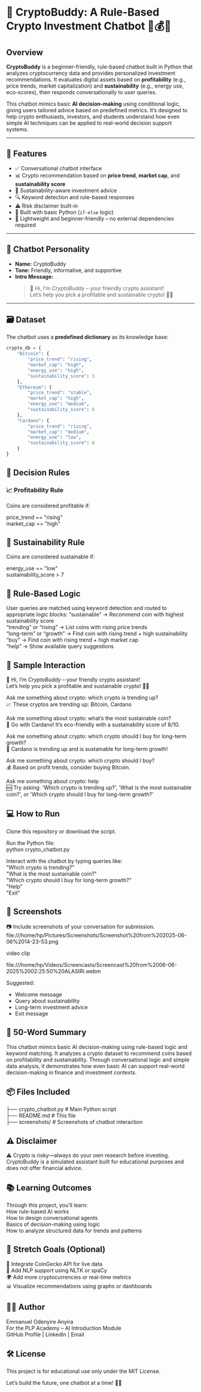 # 💬 CryptoBuddy: A Rule-Based Crypto Investment Chatbot 🤖💰🌱

## Overview

**CryptoBuddy** is a beginner-friendly, rule-based chatbot built in Python that analyzes cryptocurrency data and provides personalized investment recommendations. It evaluates digital assets based on **profitability** (e.g., price trends, market capitalization) and **sustainability** (e.g., energy use, eco-scores), then responds conversationally to user queries.<br>

This chatbot mimics basic **AI decision-making** using conditional logic, giving users tailored advice based on predefined metrics. It’s designed to help crypto enthusiasts, investors, and students understand how even simple AI techniques can be applied to real-world decision support systems.<br>

---

## 🎯 Features

- ✅ Conversational chatbot interface
- 📊 Crypto recommendation based on **price trend**, **market cap**, and **sustainability score**
- 🌱 Sustainability-aware investment advice
- 🔍 Keyword detection and rule-based responses
- ⚠️ Risk disclaimer built-in
- 🐍 Built with basic Python (`if-else` logic)
- 📁 Lightweight and beginner-friendly – no external dependencies required

---

## 📌 Chatbot Personality

- **Name:** CryptoBuddy  
- **Tone:** Friendly, informative, and supportive  
- **Intro Message:**  
  > 👋 Hi, I’m *CryptoBuddy* – your friendly crypto assistant!  
  > Let’s help you pick a profitable and sustainable crypto! 🚀🌱  

---

## 🗃️ Dataset

The chatbot uses a **predefined dictionary** as its knowledge base:

```python
crypto_db = {  
    "Bitcoin": {  
        "price_trend": "rising",  
        "market_cap": "high",  
        "energy_use": "high",  
        "sustainability_score": 3  
    },  
    "Ethereum": {  
        "price_trend": "stable",  
        "market_cap": "high",  
        "energy_use": "medium",  
        "sustainability_score": 6  
    },  
    "Cardano": {  
        "price_trend": "rising",  
        "market_cap": "medium",  
        "energy_use": "low",  
        "sustainability_score": 8  
    }  
}
```
## 🧠 Decision Rules
### 📈 Profitability Rule
Coins are considered profitable if:

price_trend == "rising"<br>
market_cap == "high" <br>

## 🌱 Sustainability Rule
Coins are considered sustainable if:

energy_use == "low" <br>
sustainability_score > 7 <br>

## 🔀 Rule-Based Logic
User queries are matched using keyword detection and routed to appropriate logic blocks:
“sustainable” → Recommend coin with highest sustainability score <br>
“trending” or “rising” → List coins with rising price trends <br>
“long-term” or “growth” → Find coin with rising trend + high sustainability <br>
“buy” → Find coin with rising trend + high market cap <br>
“help” → Show available query suggestions <br>

## 🧪 Sample Interaction
👋 Hi, I’m *CryptoBuddy* – your friendly crypto assistant!<br>
Let’s help you pick a profitable and sustainable crypto! 🚀🌱<br>

Ask me something about crypto: which crypto is trending up?<br>
📈 These cryptos are trending up: Bitcoin, Cardano<br>

Ask me something about crypto: what’s the most sustainable coin?<br>
🌱 Go with Cardano! It’s eco-friendly with a sustainability score of 8/10.<br>

Ask me something about crypto: which crypto should I buy for long-term growth?<br>
🚀 Cardano is trending up and is sustainable for long-term growth!<br>

Ask me something about crypto: which crypto should I buy?<br>
💰 Based on profit trends, consider buying Bitcoin.<br>

Ask me something about crypto: help<br>
🆘 Try asking: 'Which crypto is trending up?', 'What is the most sustainable coin?', or 'Which crypto should I buy for long-term growth?'<br>

## 💻 How to Run
Clone this repository or download the script.<br>

Run the Python file:<br>
python crypto_chatbot.py<br>

Interact with the chatbot by typing queries like:<br>
"Which crypto is trending?"<br>
"What is the most sustainable coin?"<br>
"Which crypto should I buy for long-term growth?"<br>
"Help"<br>
"Exit" <br>

## 📸 Screenshots
📷 Include screenshots of your conversation for submission. 
file:///home/hp/Pictures/Screenshots/Screenshot%20from%202025-06-06%2014-23-53.png

video clip 

file:///home/hp/Videos/Screencasts/Screencast%20from%2006-06-2025%2002:25:50%20ALASIRI.webm



Suggested:
- Welcome message
- Query about sustainability
- Long-term investment advice
- Exit message

## 📄 50-Word Summary
This chatbot mimics basic AI decision-making using rule-based logic and keyword matching. It analyzes a crypto dataset to recommend coins based on profitability and sustainability. Through conversational logic and simple data analysis, it demonstrates how even basic AI can support real-world decision-making in finance and investment contexts.<br>

## 📦 Files Included <br>
├── crypto_chatbot.py          # Main Python script<br>
├── README.md                  # This file<br>
├── screenshots/               # Screenshots of chatbot interaction<br>

## ⚠️ Disclaimer
⚠️ Crypto is risky—always do your own research before investing.<br>
CryptoBuddy is a simulated assistant built for educational purposes and does not offer financial advice.<br>

## 📚 Learning Outcomes
Through this project, you’ll learn:<br>
How rule-based AI works <br>
How to design conversational agents <br>
Basics of decision-making using logic <br>
How to analyze structured data for trends and patterns <br>

## 🚀 Stretch Goals (Optional)
🔗 Integrate CoinGecko API for live data <br>
🧠 Add NLP support using NLTK or spaCy <br>
🌍 Add more cryptocurrencies or real-time metrics<br>
📊 Visualize recommendations using graphs or dashboards<br>

## 👨‍💻 Author
Emmanuel Odenyire Anyira<br>
For the PLP Academy – AI Introduction Module<br>
GitHub Profile | LinkedIn | Email<br>

## 🛠️ License
This project is for educational use only under the MIT License. <br>

Let’s build the future, one chatbot at a time! 💬✨<br>


